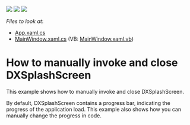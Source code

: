 <!-- default badges list -->
![](https://img.shields.io/endpoint?url=https://codecentral.devexpress.com/api/v1/VersionRange/128642175/11.1.4%2B)
[![](https://img.shields.io/badge/Open_in_DevExpress_Support_Center-FF7200?style=flat-square&logo=DevExpress&logoColor=white)](https://supportcenter.devexpress.com/ticket/details/E3243)
[![](https://img.shields.io/badge/📖_How_to_use_DevExpress_Examples-e9f6fc?style=flat-square)](https://docs.devexpress.com/GeneralInformation/403183)
<!-- default badges end -->
<!-- default file list -->
*Files to look at*:

* [App.xaml.cs](./CS/App.xaml.cs)
* [MainWindow.xaml.cs](./CS/MainWindow.xaml.cs) (VB: [MainWindow.xaml.vb](./VB/MainWindow.xaml.vb))
<!-- default file list end -->
# How to manually invoke and close DXSplashScreen


<p>This example shows how to manually invoke and close DXSplashScreen. </p><p>By default, DXSplashScreen contains a progress bar, indicating the progress of the application load. This example also shows how you can manually change the progress in code.</p>

<br/>



